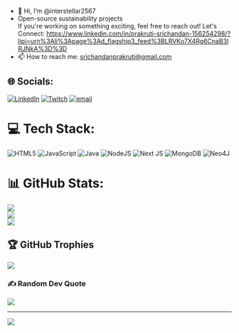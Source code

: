 - 👋 Hi, I’m @interstellar2567   
- Open-source sustainability projects  
If you're working on something exciting, feel free to reach out!
Let's Connect: https://www.linkedin.com/in/prakruti-srichandan-156254298/?lipi=urn%3Ali%3Apage%3Ad_flagship3_feed%3BLRVKo7X4Rg6CnaB3lRJNkA%3D%3D
- 📫 How to reach me: srichandanprakruti@gmail.com

<!---
interstellar2567/interstellar2567 is a ✨ special ✨ repository because its `README.md` (this file) appears on your GitHub profile.
You can click the Preview link to take a look at your changes.
--->


## 🌐 Socials:
[![LinkedIn](https://img.shields.io/badge/LinkedIn-%230077B5.svg?logo=linkedin&logoColor=white)](www.linkedin.com/in/prakruti-srichandan-156254298) [![Twitch](https://img.shields.io/badge/Twitch-%239146FF.svg?logo=Twitch&logoColor=white)](https://twitch.tv/NyxShadeyy) [![email](https://img.shields.io/badge/Email-D14836?logo=gmail&logoColor=white)](srichandanprakruti@gmail.com) 

# 💻 Tech Stack:
![HTML5](https://img.shields.io/badge/html5-%23E34F26.svg?style=for-the-badge&logo=html5&logoColor=white) ![JavaScript](https://img.shields.io/badge/javascript-%23323330.svg?style=for-the-badge&logo=javascript&logoColor=%23F7DF1E) ![Java](https://img.shields.io/badge/java-%23ED8B00.svg?style=for-the-badge&logo=openjdk&logoColor=white) ![NodeJS](https://img.shields.io/badge/node.js-6DA55F?style=for-the-badge&logo=node.js&logoColor=white) ![Next JS](https://img.shields.io/badge/Next-black?style=for-the-badge&logo=next.js&logoColor=white) ![MongoDB](https://img.shields.io/badge/MongoDB-%234ea94b.svg?style=for-the-badge&logo=mongodb&logoColor=white) ![Neo4J](https://img.shields.io/badge/Neo4j-008CC1?style=for-the-badge&logo=neo4j&logoColor=white)
# 📊 GitHub Stats:
![](https://github-readme-stats.vercel.app/api?username=interstellar2567&theme=github_dark&hide_border=true&include_all_commits=true&count_private=false)<br/>
![](https://nirzak-streak-stats.vercel.app/?user=interstellar2567&theme=github_dark&hide_border=true)<br/>
![](https://github-readme-stats.vercel.app/api/top-langs/?username=interstellar2567&theme=github_dark&hide_border=true&include_all_commits=true&count_private=false&layout=compact)

## 🏆 GitHub Trophies
![](https://github-profile-trophy.vercel.app/?username=interstellar2567&theme=radical&no-frame=false&no-bg=true&margin-w=4)

### ✍️ Random Dev Quote
![](https://quotes-github-readme.vercel.app/api?type=horizontal&theme=radical)

---
[![](https://visitcount.itsvg.in/api?id=interstellar2567&icon=0&color=0)](https://visitcount.itsvg.in)

<!-- Proudly created with GPRM ( https://gprm.itsvg.in ) -->
